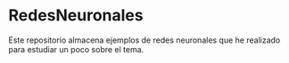 # RedesNeuronales
Este repositorio almacena ejemplos de redes neuronales que he realizado para estudiar un poco sobre el tema.
